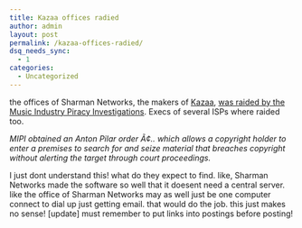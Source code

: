 ```yaml
---
title: Kazaa offices radied
author: admin
layout: post
permalink: /kazaa-offices-radied/
dsq_needs_sync:
  - 1
categories:
  - Uncategorized
---
```

the offices of Sharman Networks, the makers of [Kazaa][1], [was raided by the Music Industry Piracy Investigations][2]. Execs of several ISPs where raided too. 

*MIPI obtained an Anton Pilar order Ã¢.. which allows a copyright holder to enter a premises to search for and seize material that breaches copyright without alerting the target through court proceedings.*

I just dont understand this! what do they expect to find. like, Sharman Networks made the software so well that it doesent need a central server. like the office of Sharman Networks may as well just be one computer connect to dial up just getting email. that would do the job. this just makes no sense! [update] must remember to put links into postings before posting!

 [1]: http://www.kazaa.com
 [2]: http://www.zdnet.com.au/news/business/0,39023166,39116016,00.htm